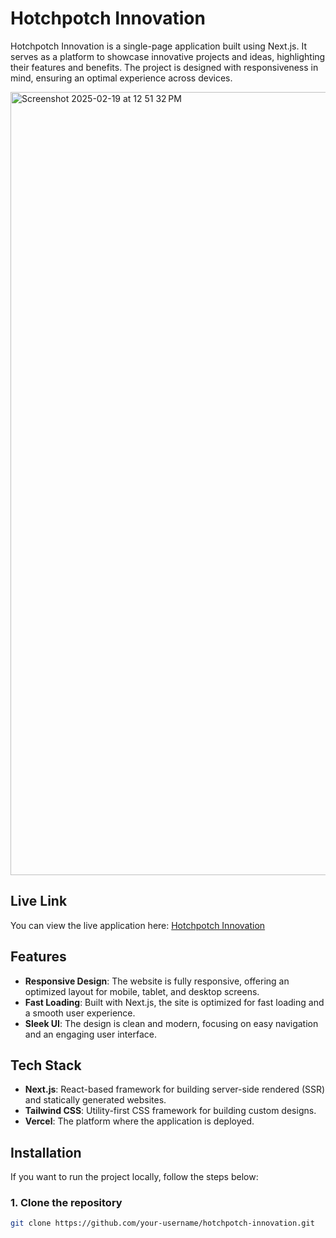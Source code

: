 # Hotchpotch Innovation

Hotchpotch Innovation is a single-page application built using Next.js. It serves as a platform to showcase innovative projects and ideas, highlighting their features and benefits. The project is designed with responsiveness in mind, ensuring an optimal experience across devices.


<img width="1253" alt="Screenshot 2025-02-19 at 12 51 32 PM" src="https://github.com/user-attachments/assets/a3dae13b-9f97-4f9e-8e2a-544108d22f94" />

## Live Link

You can view the live application here: [Hotchpotch Innovation](https://hotchpotch-innovation.vercel.app/)

## Features

- **Responsive Design**: The website is fully responsive, offering an optimized layout for mobile, tablet, and desktop screens.
- **Fast Loading**: Built with Next.js, the site is optimized for fast loading and a smooth user experience.
- **Sleek UI**: The design is clean and modern, focusing on easy navigation and an engaging user interface.

## Tech Stack

- **Next.js**: React-based framework for building server-side rendered (SSR) and statically generated websites.
- **Tailwind CSS**: Utility-first CSS framework for building custom designs.
- **Vercel**: The platform where the application is deployed.

## Installation

If you want to run the project locally, follow the steps below:

### 1. Clone the repository
```bash
git clone https://github.com/your-username/hotchpotch-innovation.git
